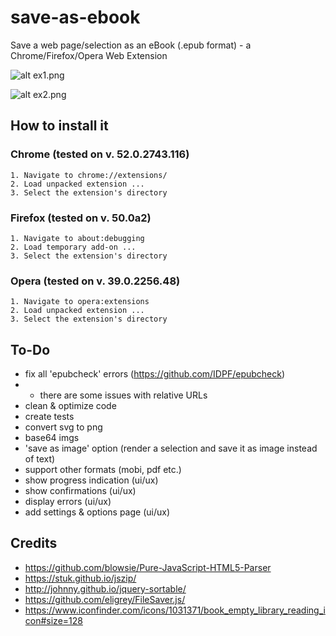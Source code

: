 # save-as-ebook

Save a web page/selection as an eBook (.epub format) - a Chrome/Firefox/Opera Web Extension

![alt ex1.png](https://github.com/alexadam/save-as-ebook/blob/master/examples/ex1.png?raw=true)

![alt ex2.png](https://github.com/alexadam/save-as-ebook/blob/master/examples/ex2.png?raw=true)

## How to install it

### Chrome (tested on v. 52.0.2743.116)

```
1. Navigate to chrome://extensions/
2. Load unpacked extension ...
3. Select the extension's directory
```

### Firefox (tested on v. 50.0a2)

```
1. Navigate to about:debugging
2. Load temporary add-on ...
3. Select the extension's directory
```

### Opera (tested on v. 39.0.2256.48)

```
1. Navigate to opera:extensions
2. Load unpacked extension ...
3. Select the extension's directory
```

## To-Do
 - fix all 'epubcheck' errors (https://github.com/IDPF/epubcheck)
 - * there are some issues with relative URLs
 - clean & optimize code
 - create tests
 - convert svg to png
 - base64 imgs
 - 'save as image' option (render a selection and save it as image instead of text)
 - support other formats (mobi, pdf etc.)
 - show progress indication (ui/ux)
 - show confirmations (ui/ux)
 - display errors (ui/ux)
 - add settings & options page (ui/ux)

## Credits
 - https://github.com/blowsie/Pure-JavaScript-HTML5-Parser
 - https://stuk.github.io/jszip/
 - http://johnny.github.io/jquery-sortable/
 - https://github.com/eligrey/FileSaver.js/
 - https://www.iconfinder.com/icons/1031371/book_empty_library_reading_icon#size=128
